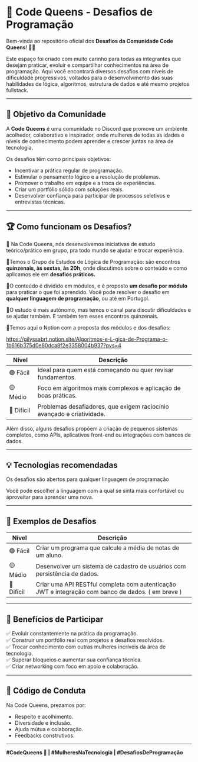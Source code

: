 # 👑 Code Queens - Desafios de Programação

Bem-vinda ao repositório oficial dos **Desafios da Comunidade Code Queens**! 👑✨

Este espaço foi criado com muito carinho para todas as integrantes que desejam praticar, evoluir e compartilhar conhecimentos na área de programação. Aqui você encontrará diversos desafios com níveis de dificuldade progressivos, voltados para o desenvolvimento das suas habilidades de lógica, algoritmos, estrutura de dados e até mesmo projetos fullstack.

---

## 🎯 Objetivo da Comunidade

A **Code Queens** é uma comunidade no Discord que promove um ambiente acolhedor, colaborativo e inspirador, onde mulheres de todas as idades e níveis de conhecimento podem aprender e crescer juntas na área de tecnologia.

Os desafios têm como principais objetivos:

- Incentivar a prática regular de programação.
- Estimular o pensamento lógico e a resolução de problemas.
- Promover o trabalho em equipe e a troca de experiências.
- Criar um portfólio sólido com soluções reais.
- Desenvolver confiança para participar de processos seletivos e entrevistas técnicas.

---

## 🏆 Como funcionam os Desafios?

🔹 Na Code Queens, nós desenvolvemos iniciativas de estudo teórico/prático em grupo, pra todo mundo se ajudar e trocar experiência.

🔹Temos o Grupo de Estudos de Lógica de Programação: são encontros **quinzenais, às sextas, às 20h**, onde discutimos sobre o conteúdo e como aplicamos ele em **desafios práticos.**

🔹O conteúdo é dividido em módulos, e é proposto **um desafio por módulo** para praticar o que foi aprendido. Você pode resolver o desafio em **qualquer linguagem de programação**, ou até em Portugol.

🔹O estudo é mais autônomo, mas temos o canal para discutir dificuldades e se ajudar também. E também tem esses encontros quinzenais. 

🔹Temos aqui o Notion com a proposta dos módulos e dos desafios:
  
https://gilyssabrt.notion.site/Algoritmos-e-L-gica-de-Programa-o-1b616b375d0e80dca8f2e3358004b937?pvs=4

| Nível | Descrição |
|-------|----------|
| 🟢 Fácil | Ideal para quem está começando ou quer revisar fundamentos. |
| 🟡 Médio | Foco em algoritmos mais complexos e aplicação de boas práticas. |
| 🔴 Difícil | Problemas desafiadores, que exigem raciocínio avançado e criatividade. |

Além disso, alguns desafios propõem a criação de pequenos sistemas completos, como APIs, aplicativos front-end ou integrações com bancos de dados.

---

## 💡 Tecnologias recomendadas

Os desafios são abertos para qualquer linguagem de programação

Você pode escolher a linguagem com a qual se sinta mais confortável ou aproveitar para aprender uma nova.

---

## 🔖 Exemplos de Desafios

| Nível | Descrição |
|-------|----------|
| 🟢 Fácil | Criar um programa que calcule a média de notas de um aluno. |
| 🟡 Médio | Desenvolver um sistema de cadastro de usuários com persistência de dados. |
| 🔴 Difícil | Criar uma API RESTful completa com autenticação JWT e integração com banco de dados. ( em breve ) |

---

## 🌟 Benefícios de Participar

✅ Evoluir constantemente na prática da programação.  
✅ Construir um portfólio real com projetos e desafios resolvidos.  
✅ Trocar conhecimento com outras mulheres incríveis da área de tecnologia.  
✅ Superar bloqueios e aumentar sua confiança técnica.  
✅ Criar networking com foco em apoio e colaboração.

---

## 🤝 Código de Conduta

Na Code Queens, prezamos por:

- Respeito e acolhimento.
- Diversidade e inclusão.
- Ajuda mútua e colaboração.
- Feedbacks construtivos.

---

**#CodeQueens 👑 | #MulheresNaTecnologia | #DesafiosDeProgramação**
